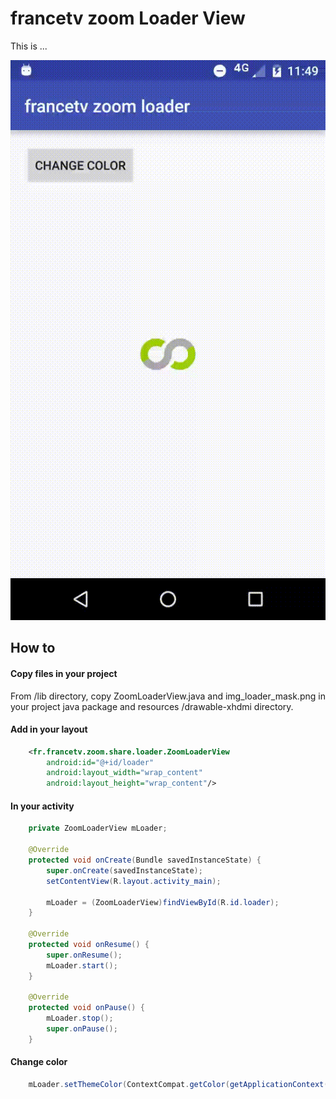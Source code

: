 # francetv zoom Loader View #

This is ...

![](demo.gif)

## How to ##

#### Copy files in your project ####

From /lib directory, copy ZoomLoaderView.java and img_loader_mask.png in your project java package and resources /drawable-xhdmi directory.

#### Add in your layout ####

```xml
    <fr.francetv.zoom.share.loader.ZoomLoaderView
        android:id="@+id/loader"
        android:layout_width="wrap_content"
        android:layout_height="wrap_content"/>
```

#### In your activity ####


```java
    private ZoomLoaderView mLoader;

    @Override
    protected void onCreate(Bundle savedInstanceState) {
        super.onCreate(savedInstanceState);
        setContentView(R.layout.activity_main);

        mLoader = (ZoomLoaderView)findViewById(R.id.loader);
    }

    @Override
    protected void onResume() {
        super.onResume();
        mLoader.start();
    }

    @Override
    protected void onPause() {
        mLoader.stop();
        super.onPause();
    }
```

#### Change color ####

```java
    mLoader.setThemeColor(ContextCompat.getColor(getApplicationContext(), android.R.color.holo_purple));
```
